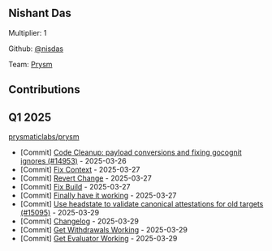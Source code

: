 
## Nishant Das
Multiplier: 1

Github: [@nisdas](https://github.com/nisdas)

Team: [Prysm](https://github.com/Prysmaticlabs/Prysm/pulls?q=author%3Anisdas)

## Contributions

## Q1 2025

[prysmaticlabs/prysm](https://github.com/prysmaticlabs/prysm)
* [Commit] [Code Cleanup: payload conversions and fixing gocognit ignores (#14953)](https://github.com/prysmaticlabs/prysm/commit/8345c271cc13dcd87f8e9fa7041de145db8c6831) - 2025-03-26
* [Commit] [Fix Context](https://github.com/prysmaticlabs/prysm/commit/eff3eba4cd6a9605601d73106fe0ead92551a8f5) - 2025-03-27
* [Commit] [Revert Change](https://github.com/prysmaticlabs/prysm/commit/a28b94f1f08d186b842c2eb86bd6425534b2615e) - 2025-03-27
* [Commit] [Fix Build](https://github.com/prysmaticlabs/prysm/commit/f38a728b37d3b0260954de9c09b06c1f5364f12b) - 2025-03-27
* [Commit] [Finally have it working](https://github.com/prysmaticlabs/prysm/commit/f3ddbc799a7288a8b8b2941a3d09f0c78cbb892c) - 2025-03-27
* [Commit] [Use headstate to validate canonical attestations for old targets (#15095)](https://github.com/prysmaticlabs/prysm/commit/bd177792319eaa7bc373f8ce8db58764179fd211) - 2025-03-29
* [Commit] [Changelog](https://github.com/prysmaticlabs/prysm/commit/0d2209b2cfeefa4aef01aab69762b363f681c17b) - 2025-03-29
* [Commit] [Get Withdrawals Working](https://github.com/prysmaticlabs/prysm/commit/50bb25ba893bbf5cf2018b077d07dfc906a2e907) - 2025-03-29
* [Commit] [Get Evaluator Working](https://github.com/prysmaticlabs/prysm/commit/4cf80514e148e79b44bd692e68ed3b828e52311a) - 2025-03-29
